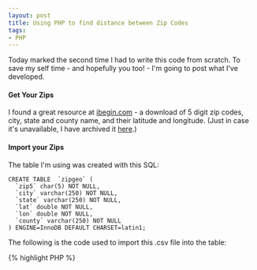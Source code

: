 ```yaml
---
layout: post
title: Using PHP to find distance between Zip Codes
tags:
- PHP
---
```


Today marked the second time I had to write this code from scratch.  To save my self time - and hopefully you too! - I'm going to post what I've developed.

#### Get Your Zips

I found a great resource at [ibegin.com](http://geocoder.ibegin.com/downloads.php) - a download of 5 digit zip codes, city, state and county name, and their latitude and longitude.  (Just in case it's unavailable, I have archived it [here](http://aaronsaray.com/blog/wp-content/uploads/2009/05/zip5.zip).)

#### Import your Zips

The table I'm using was created with this SQL:

    
    
    CREATE TABLE  `zipgeo` (
      `zip5` char(5) NOT NULL,
      `city` varchar(250) NOT NULL,
      `state` varchar(250) NOT NULL,
      `lat` double NOT NULL,
      `lon` double NOT NULL,
      `county` varchar(250) NOT NULL
    ) ENGINE=InnoDB DEFAULT CHARSET=latin1;
    



The following is the code used to import this .csv file into the table:

{% highlight PHP %}
<?php
set_time_limit(0);
$mysqlhost = 'localhost';
$mysqluser = 'user';
$mysqlpass = 'pass';
$mysqldb = 'mydatabase';
$mysqltable = 'zipgeo';
mysql_connect($mysqlhost, $mysqluser, $mysqlpass) or die(mysql_error());
mysql_select_db($mysqldb) or die(mysql_error());

$fields = array('zip5', 'city', 'state', 'lat', 'lon', 'county');
$contents = file('zip5.csv');

$buffer = 100;
$basestatement = "insert into {$mysqltable} (`" . implode("`, `", $fields) . "`) VALUES ";

$counter = 0;
$inserts = array();
foreach ($contents as $line) {
    $linefields = explode(',', $line);
    $linefields = array_map('trim', $linefields);
    $linefields = array_map('mysql_real_escape_string', $linefields);
    $inserts[] = "('" . implode("', '", $linefields) . "')";
    $counter++;

    if ($counter == $buffer) {
        $query = $basestatement . implode(',', $inserts);
        mysql_query($query) or die(mysql_error());
        $counter = 0;
        $inserts = array();
    }
}

if (count($inserts)) {
    $query = $basestatement . implode(',', $inserts);
    mysql_query($query);
}

print 'done';
{% endhighlight %}

This imported a nice set of 41755 zip code rows.

#### Distance Calculations

Now, I should give a disclaimer: this is just code that you can use.  It is not the 'cleanest' or best organized.  When I implement this code for my employer, I will be making a few changes, including it in a class, etc.

{% highlight PHP %}
<?php
function degrees_difference($lat1, $lon1, $lat2, $lon2)
{
    $theta = $lon1 - $lon2;
    $dist = sin(deg2rad($lat1)) * sin(deg2rad($lat2)) +
            cos(deg2rad($lat1)) * cos(deg2rad($lat2)) *
            cos(deg2rad($theta));

    $dist = acos($dist);
    $dist = rad2deg($dist);

    $distance = $dist * 60 * 1.1515;

    return $distance;
}
{% endhighlight %}


This will return the distance in miles between one lat/long combination and another.

{% highlight PHP %}
<?php
function difference_between($firstzip, $secondzip)
{
    $query = "select zip5, lat, lon from zipgeo where zip5 in ({$firstzip}, {$secondzip})";
    $result = mysql_query($query) or die(mysql_error());

    $firstzips = mysql_fetch_array($result);
    $secondzips = mysql_fetch_array($result);

    return degrees_difference($firstzips['lat'], $firstzips['lon'], $secondzips['lat'], $secondzips['lon']);
}
{% endhighlight %}

This code gets the latitude and longitude for two zip codes and then executes that last function.  Note: it doesn't matter what order the zip codes are - the distance from A to B is always the same as B to A.

{% highlight PHP %}
<?php
function get_zips_within($zip, $miles)
{
    $milesperdegree = 69;
    $degreesdiff = $miles / $milesperdegree;

    $query = "select lat, lon from zipgeo where zip5={$zip}";
    $result = mysql_query($query);
    $latlong = mysql_fetch_assoc($result);

    $lat1 = $latlong['lat'] - $degreesdiff;
    $lat2 = $latlong['lat'] + $degreesdiff;
    $lon1 = $latlong['lon'] - $degreesdiff;
    $lon2 = $latlong['lon'] + $degreesdiff;

    $query = "select * from zipgeo where lat between {$lat1} and {$lat2} and lon between {$lon1} and {$lon2}";

    $result = mysql_query($query);

    $zips = array();
    while ($row = mysql_fetch_assoc($result)) {
        $zips[] = $row;
    }

    return $zips;
}
{% endhighlight %}

This last statement gets the zips within that many miles.

#### How Should I Use These?


Because I'm not about to do the calculations based on the earth's curvature in my SQL statement, I can have some misleading results.  Since the distance - especially as the difference in location grows - is elongated by the curvature, the initial query using the between statement should actually request a larger mileage than expected.  Then, this result set should be looped through and compared using the function which computes using the curvature to get a more accurate result set.

So, basically, if I were going to get all locations within 50 miles of 12345:


  * Run query to get all results within 65 miles of 12345


  * loop each result through next function which computes distance between 12345 and result's zip.  If its 50 or less, keep it.


